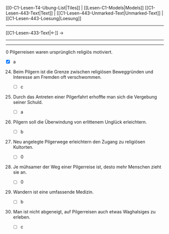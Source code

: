    [[0-C1-Lesen-T4-Ubung-List|Tiles]] | [[Lesen-C1-Models|Models]]
   [[C1-Lesen-443-Text|Text]]  | [[C1-Lesen-443-Unmarked-Text|Unmarked-Text]] | [[C1-Lesen-443-Loesung|Loesung]]

---

[[C1-Lesen-433-Text|←]]         →

---
---

0 Pilgerreisen waren ursprünglich religiös motiviert.

- [x] a

24. Beim Pilgern ist die Grenze zwischen religiösen Beweggründen und Interesse am Fremden oft verschwommen.

    - [ ] c

25. Durch das Antreten einer Pilgerfahrt erhoffte man sich die Vergebung seiner Schuld.

    - [ ] a 

26. Pilgern soll die Überwindung von erlittenem Unglück erleichtern.

    - [ ] b

27. Neu angelegte Pilgerwege erleichtern den Zugang zu religiösen Kultorten.

    - [ ] 0

28. Je mühsamer der Weg einer Pilgerreise ist, desto mehr Menschen zieht sie an.

    - [ ] 0

29. Wandern ist eine umfassende Medizin.

    - [ ] b

30. Man ist nicht abgeneigt, auf Pilgerreisen auch etwas Waghalsiges zu erleben.
    - [ ] c
